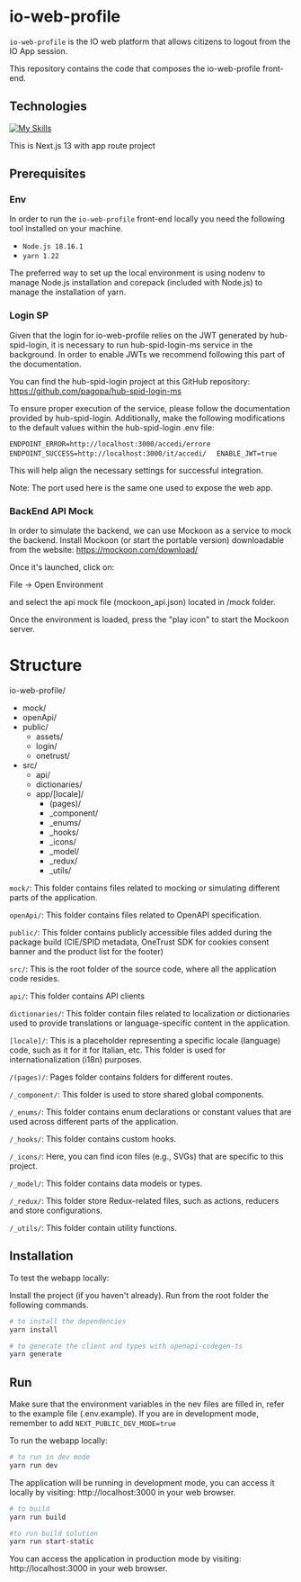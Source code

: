 
# io-web-profile

``io-web-profile`` is the IO web platform that allows citizens to logout from the IO App session.

This repository contains the code that composes the io-web-profile front-end.


## Technologies
[![My Skills](https://skillicons.dev/icons?i=ts,react,next)](https://skillicons.dev)

This is Next.js 13 with app route project
## Prerequisites
### Env
In order to run the ``io-web-profile`` front-end locally you need the following tool installed on your machine.

- ``Node.js 18.16.1``
- ``yarn 1.22``

The preferred way to set up the local environment is using nodenv to manage Node.js installation and corepack (included with Node.js) to manage the installation of yarn.

### Login SP

Given that the login for io-web-profile relies on the JWT generated by hub-spid-login, it is necessary to run hub-spid-login-ms service in the background. In order to enable JWTs we recommend following this part of the documentation.

You can find the hub-spid-login project at this GitHub repository: https://github.com/pagopa/hub-spid-login-ms

To ensure proper execution of the service, please follow the documentation provided by hub-spid-login. Additionally, make the following modifications to the default values within the hub-spid-login .env file:

``ENDPOINT_ERROR=http://localhost:3000/accedi/errore``
``ENDPOINT_SUCCESS=http://localhost:3000/it/accedi/
``
``
ENABLE_JWT=true``

This will help align the necessary settings for successful integration.

Note: The port used here is the same one used to expose the web app.

### BackEnd API Mock

In order to simulate the backend, we can use Mockoon as a service to mock the backend. Install Mockoon (or start the portable version) downloadable from the website: https://mockoon.com/download/

Once it's launched, click on:

File -> Open Environment

and select the api mock file (mockoon_api.json) located in /mock folder.

Once the environment is loaded, press the "play icon" to start the Mockoon server.

# Structure

io-web-profile/
- mock/
- openApi/
- public/
    - assets/
    - login/
    - onetrust/
- src/
    -  api/
    -  dictionaries/
    -  app/[locale]/
        - (pages)/
        - _component/
        - _enums/
        - _hooks/
        - _icons/
        - _model/
        - _redux/
        - _utils/ 

``mock/``: This folder contains files related to mocking or simulating different parts of the application.

``openApi/``: This folder contains files related to OpenAPI specification.

``public/``:  This folder contains publicly accessible files added during the package build (CIE/SPID metadata, OneTrust SDK for cookies consent banner and the product list for the footer)

``src/``: This is the root folder of the source code, where all the application code resides.

``api/``: This folder contains API clients

``dictionaries/``: This folder contain files related to localization or dictionaries used to provide translations or language-specific content in the application.

``[locale]/``: This is a placeholder representing a specific locale (language) code, such as it for it for Italian, etc. This folder is used for internationalization (i18n) purposes.

``/(pages)/``: Pages folder contains folders for different routes. 

``/_component/``: This folder is used to store shared global components. 

``/_enums/``: This folder contains enum declarations or constant values that are used across different parts of the application.

``/_hooks/``: This folder contains custom hooks.

``/_icons/``: Here, you can find icon files (e.g., SVGs) that are specific to this project.

``/_model/``: This folder contains data models or types.

``/_redux/``: This folder store Redux-related files, such as actions, reducers and store configurations.

``/_utils/``: This folder contain utility functions.

## Installation

To test the webapp locally:

Install the project (if you haven't already). Run from the root folder the following commands.

```bash
# to install the dependencies
yarn install
```

```bash
# to generate the client and types with openapi-codegen-ts
yarn generate
```
    
## Run

Make sure that the environment variables in the nev files are filled in, refer to the example file (.env.example). 
If you are in development mode, remember to add ```NEXT_PUBLIC_DEV_MODE=true```

To run the webapp locally:

```bash
# to run in dev mode
yarn run dev

```
The application will be running in development mode, you can access it locally by visiting: http://localhost:3000
 in your web browser.

```bash
# to build
yarn run build

#to run build solution
yarn run start-static

```
You can access the application in production mode by visiting: http://localhost:3000 in your web browser.
